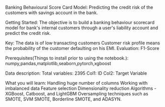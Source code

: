 Banking Behavioural Score Card Model:
  Predicting the credit risk of the customers with savings account in the bank.

Getting Started:
  The objective is to build a banking behaviour scorecard model for bank's internal customers through a user's liability account and predict the credit risk.

Key:
  The data is of low transacting customers
  Customer risk profile means the probability of the customer defaulting on his EMI.
  Evaluation: F1-Score

Prerequisites(Things to install prior to using the notebook.):
  numpy,pandas,matplotlib,seaborn,pytorch,xgboost

Data description:
  Total variables: 2395
  Col1: ID
  Col2: Target Variable

What you will learn:
  Handling huge number of columns
  Working with imbalanced data
  Feature selection
  Dimensionality reduction
  Algorithms - XGBoost, Catboost, and LightGBM
  Oversampling techniques such as SMOTE, SVM SMOTE, Borderline SMOTE, and ADASYN.
